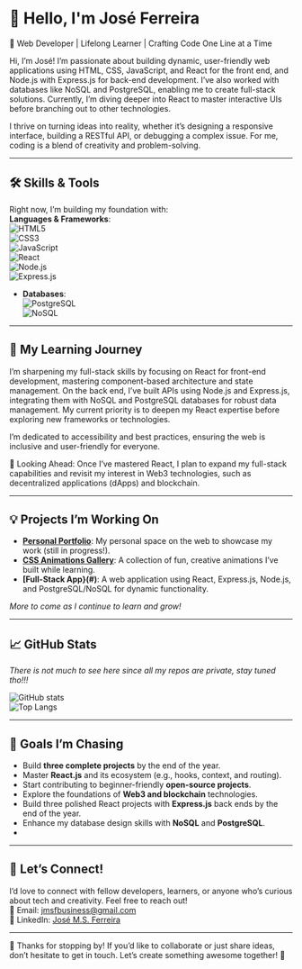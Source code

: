 # 👋 Hello, I'm José Ferreira

🌟 Web Developer | Lifelong Learner | Crafting Code One Line at a Time

Hi, I’m José! I’m passionate about building dynamic, user-friendly web applications using HTML, CSS, JavaScript, and React for the front end, and Node.js with Express.js for back-end development. I’ve also worked with databases like NoSQL and PostgreSQL, enabling me to create full-stack solutions. Currently, I’m diving deeper into React to master interactive UIs before branching out to other technologies.

I thrive on turning ideas into reality, whether it’s designing a responsive interface, building a RESTful API, or debugging a complex issue. For me, coding is a blend of creativity and problem-solving.  

---

## 🛠️ Skills & Tools  
Right now, I’m building my foundation with:  
**Languages & Frameworks**:  
  ![HTML5](https://img.shields.io/badge/HTML-E34F26?style=for-the-badge&logo=html5&logoColor=white)  
  ![CSS3](https://img.shields.io/badge/CSS-1572B6?style=for-the-badge&logo=css3&logoColor=white)  
  ![JavaScript](https://img.shields.io/badge/JavaScript-F7DF1E?style=for-the-badge&logo=javascript&logoColor=black)  
  ![React](https://img.shields.io/badge/React-61DAFB?style=for-the-badge&logo=react&logoColor=black)  
  ![Node.js](https://img.shields.io/badge/Node.js-339933?style=for-the-badge&logo=nodedotjs&logoColor=white)  
  ![Express.js](https://img.shields.io/badge/Express.js-000000?style=for-the-badge&logo=express&logoColor=white)  

- **Databases**:  
  ![PostgreSQL](https://img.shields.io/badge/PostgreSQL-4169E1?style=for-the-badge&logo=postgresql&logoColor=white)  
  ![NoSQL](https://img.shields.io/badge/NoSQL-4DB33D?style=for-the-badge&logo=mongodb&logoColor=white)

---

## 🌱 My Learning Journey  
I’m sharpening my full-stack skills by focusing on React for front-end development, mastering component-based architecture and state management. On the back end, I’ve built APIs using Node.js and Express.js, integrating them with NoSQL and PostgreSQL databases for robust data management. My current priority is to deepen my React expertise before exploring new frameworks or technologies.

I’m dedicated to accessibility and best practices, ensuring the web is inclusive and user-friendly for everyone.

🔮 Looking Ahead:
Once I’ve mastered React, I plan to expand my full-stack capabilities and revisit my interest in Web3 technologies, such as decentralized applications (dApps) and blockchain. 

---

## 💡 Projects I’m Working On  
- **[Personal Portfolio](#)**: My personal space on the web to showcase my work (still in progress!).  
- **[CSS Animations Gallery](#)**: A collection of fun, creative animations I’ve built while learning.
- **[Full-Stack App}(#)**: A web application using React, Express.js, Node.js, and PostgreSQL/NoSQL for dynamic functionality.

*More to come as I continue to learn and grow!*  

---

## 📈 GitHub Stats

*There is not much to see here since all my repos are private, stay tuned tho!!!*  

![GitHub stats](https://github-readme-stats.vercel.app/api?username=x1nnas&show_icons=true&theme=tokyonight)  
![Top Langs](https://github-readme-stats.vercel.app/api/top-langs/?username=x1nnas&layout=compact&theme=tokyonight)  

---

## 🎯 Goals I’m Chasing  
- Build **three complete projects** by the end of the year.  
- Master **React.js** and its ecosystem (e.g., hooks, context, and routing).
- Start contributing to beginner-friendly **open-source projects**.  
- Explore the foundations of **Web3 and blockchain** technologies.
- Build three polished React projects with **Express.js** back ends by the end of the year.
- Enhance my database design skills with **NoSQL** and **PostgreSQL**.
- 
---

## 💌 Let’s Connect!  
I’d love to connect with fellow developers, learners, or anyone who’s curious about tech and creativity. Feel free to reach out!  
📧 Email: [jmsfbusiness@gmail.com](mailto:jmsfbusiness@gmail.com)  
💼 LinkedIn: [José M.S. Ferreira](https://www.linkedin.com/in/jose-msferreira)  

---

👀 Thanks for stopping by! If you’d like to collaborate or just share ideas, don’t hesitate to get in touch. Let’s create something awesome together! 🚀  
